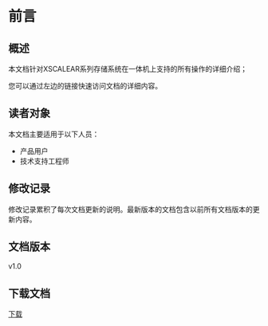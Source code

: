 # 前言

## 概述
本文档针对XSCALEAR系列存储系统在一体机上支持的所有操作的详细介绍；

您可以通过左边的链接快速访问文档的详细内容。

## 读者对象
本文档主要适用于以下人员：
- 产品用户
- 技术支持工程师

## 修改记录
修改记录累积了每次文档更新的说明。最新版本的文档包含以前所有文档版本的更新内容。

## 文档版本
v1.0

## 下载文档

<a class="download" href="javascript:void(0);" download>下载</a>